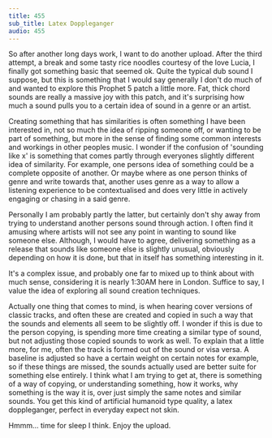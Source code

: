 ```yaml
---
title: 455
sub_title: Latex Doppleganger
audio: 455
---
```


So after another long days work, I want to do another upload. After the third attempt, a break and some tasty rice noodles courtesy of the love Lucia, I finally got something basic that seemed ok. Quite the typical dub sound I suppose, but this is something that I would say generally I don't do much of and wanted to explore this Prophet 5 patch a little more. Fat, thick chord sounds are really a massive joy with this patch, and it's surprising how much a sound pulls you to a certain idea of sound in a genre or an artist.

Creating something that has similarities is often something I have been interested in, not so much the idea of ripping someone off, or wanting to be part of something, but more in the sense of finding some common interests and workings in other peoples music. I wonder if the confusion of 'sounding like x' is something that comes partly through everyones slightly different idea of similarity. For example, one persons idea of something could be a complete opposite of another. Or maybe where as one person thinks of genre and write towards that, another uses genre as a way to allow a listening experience to be contextualised and does very little in actively engaging or chasing in a said genre.

Personally I am probably partly the latter, but certainly don't shy away from trying to understand another persons sound through action. I often find it amusing where artists will not see any point in wanting to sound like someone else. Although, I would have to agree, delivering something as a release that sounds like someone else is slightly unusual, obviously depending on how it is done, but that in itself has something interesting in it. 

It's a complex issue, and probably one far to mixed up to think about with much sense, considering it is nearly 1:30AM here in London. Suffice to say, I value the idea of exploring all sound creation techniques.

Actually one thing that comes to mind, is when hearing cover versions of classic tracks, and often these are created and copied in such a way that the sounds and elements all seem to be slightly off. I wonder if this is due to the person copying, is spending more time creating a similar type of sound, but not adjusting those copied sounds to work as well. To explain that a little more, for me, often the track is formed out of the sound or visa versa. A baseline is adjusted so have a certain weight on certain notes for example, so if these things are missed, the sounds actually used are better suite for something else entirely. I think what I am trying to get at, there is something of a way of copying, or understanding something, how it works, why something is the way it is, over just simply the same notes and similar sounds. You get this kind of artificial humanoid type quality, a latex doppleganger, perfect in everyday expect not skin.

Hmmm… time for sleep I think. Enjoy the upload.